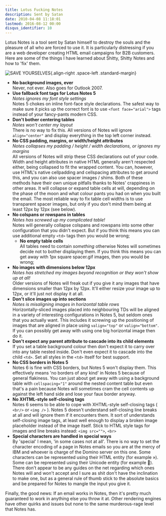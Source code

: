 ```yaml
---
title: Lotus Fucking Notes
description: Sent by Satan
date: 2010-04-08 11:18:01
lastmod: 2016-08-12 00:00
disqus_identifier: 10
---
```


Lotus Notes is a tool sent by Satan himself to destroy the souls and the pleasure of all who are forced to use it. It is particularly distressing if you are a web developer creating HTML email campaigns for B2B customers. Here are some of the things I have learned about Shitty, Shitty Notes and how to 'fix' them.

![SAVE YOURSELVES](http://hollsk.co.uk/hollsk/images/uploads/4be466fb975fe.png){.align-right .space-left .standard-margin}

*   **No background images, ever**  
    Never, not ever. Also goes for Outlook 2007.
*   **Use fallback font tags for Lotus Notes 5**  
    _Notes ignores my font style settings_  
    Notes 5 chokes on inline font-face style declarations. The safest way to make sure it picks up the correct font is to use `<font face="arial">` tags instead of your fancy-pants modern CSS.
*   **Don't bother centering tables**  
    _Notes won't center my layout_  
    There is no way to fix this. All versions of Notes will ignore `align="center"` and display everything in the top left corner instead.
*   **No CSS padding, margins, or width/height attributes**  
    _Notes collapses my padding / height / width declarations, or ignores my margins_  
    All versions of Notes will strip these CSS declarations out of your code. Width and height attributes in native HTML generally aren't respected either, being collapsed to fit the wrapped content. You can, however, use HTML's native cellpadding and cellspacing attributes to get around this, and you can also use spacer images / shims. Both of these methods have their own unique pitfalls thanks to Notes' crappiness in other areas. It will collapse or expand table cells at will, depending on the phase of the moon and what colour pants you had on when you built the email. The most reliable way to fix table cell widths is to use transparent spacer images, but only if you don't mind them being at least 12px by 12px (see below).
*   **No colspans or rowspans in tables**  
    _Notes has screwed up my complicated table!_  
    Notes will generally collapse colspans and rowspans into some other configuration that you didn't expect. But if you think this means you can use additional empty `<td>` tags then you would be wrong;
    *   **No empty table cells**  
        All tables need to contain _something_ otherwise Notes will sometimes decide not to bother displaying them. If you think this means you can get away with 1px square spacer.gif images, then you would be wrong;
*   **No images with dimensions below 12px**  
    _Notes has stretched my images beyond recognition or they won't show up at all!_  
    Older versions of Notes will freak out if you give it any images that have dimensions smaller than 12px by 12px. It'll either resize your image up to 12px, or it'll just not display it at all.
*   **Don't slice images up into sections**  
    _Notes is misaligning images in horizontal table rows_  
    Horizontally-sliced images placed into neighbouring TDs will be aligned in a variety of interesting configurations in Notes 5, but seldom ones that you actually want. This includes it screwing up the positioning of images that are aligned in place using `valign="top"` or `valign="bottom"`. If you can possibly get away with using one big horizontal image then do it.
*   **Don't expect any parent attribute to cascade into its child elements**  
    If you set a table background colour then don't expect it to carry over into any table nested inside. Don't even expect it to cascade into the child `<td>`. Set all styles in the `<td>` itself for best support.
*   **No CSS borders in Notes 5**  
    Notes 6 is fine with CSS borders, but Notes 5 won't display them. This effectively means 'no borders of any kind' in Notes 5 because of general flakiness. You can just about get away with using a background table with `cellspacing="1"` around the nested content table but even that's a pain because Notes will sometimes cram the cell contents up against the left hand side and lose your faux border anyway.
*   **No XHTML-style self-closing tags**  
    Notes 6 seems to be able to cope with XHTML-style self-closing tags ( `<br/>` or `<img />` ). Notes 5 doesn't understand self-closing line breaks at all and will ignore them if it encounters them. It sort of understands self-closing image tags, at least well enough to display a broken image placeholder instead of the image itself. Stick to HTML style tags for images and line breaks instead: `<img src="">`, `<br>`
*   **Special characters are handled in special ways**  
    By 'special' I mean, 'in some cases not at all'. There is no way to set the character encoding of a page in Notes emails so you are at the mercy of IBM and whoever is charge of the Domino server on this one. Some characters can be represented using their HTML entity (for example &raquo;). Some can be represented using their Unicode entity (for example &#27;). There don't appear to be any guides on the net regarding which ones Notes will and won't accept and I sure as shit don't have the inclination to make one, but as a general rule of thumb stick to the absolute basics and be prepared for Notes to mangle the input you give it.

Finally, the good news: If an email works in Notes, then it's pretty much guaranteed to work in anything else you throw it at. Other rendering engines have other quirks and issues but none to the same murderous-rage level that Notes has.